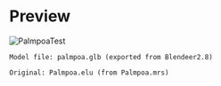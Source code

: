 # Preview

![PalmpoaTest](https://user-images.githubusercontent.com/63048878/131254695-62d32deb-340d-4955-8b36-dfc320fd4f8a.png)

```
Model file: palmpoa.glb (exported from Blendeer2.8)

Original: Palmpoa.elu (from Palmpoa.mrs)
```
